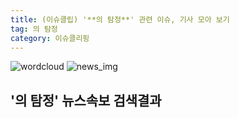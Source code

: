 ```yaml
---
title: (이슈클립) '**의 탐정**' 관련 이슈, 기사 모아 보기
tag: 의 탐정
category: 이슈클리핑
---
```

![wordcloud](https://s3.ap-northeast-2.amazonaws.com/lyrics101-wordcloud/2018-09-07-1536258323.png)
![news_img](https://user-images.githubusercontent.com/42597476/44507050-1206f400-a6e4-11e8-8d98-7ffbfebb353f.png)
## **'**의 탐정**'** 뉴스속보 검색결과

